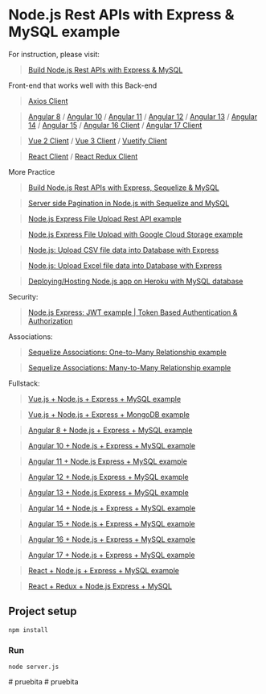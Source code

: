 # Node.js Rest APIs with Express & MySQL example

For instruction, please visit:
> [Build Node.js Rest APIs with Express & MySQL](https://www.bezkoder.com/node-js-rest-api-express-mysql/)

Front-end that works well with this Back-end
> [Axios Client](https://www.bezkoder.com/axios-request/)

> [Angular 8](https://www.bezkoder.com/angular-crud-app/) / [Angular 10](https://www.bezkoder.com/angular-10-crud-app/) / [Angular 11](https://www.bezkoder.com/angular-11-crud-app/) / [Angular 12](https://www.bezkoder.com/angular-12-crud-app/) / [Angular 13](https://www.bezkoder.com/angular-13-crud-example/) / [Angular 14](https://www.bezkoder.com/angular-14-crud-example/) / [Angular 15](https://www.bezkoder.com/angular-15-crud-example/) / [Angular 16 Client](https://www.bezkoder.com/angular-16-crud-example/) / [Angular 17 Client](https://www.bezkoder.com/angular-17-crud-example/)

> [Vue 2 Client](https://www.bezkoder.com/vue-js-crud-app/) / [Vue 3 Client](https://www.bezkoder.com/vue-3-crud/) / [Vuetify Client](https://www.bezkoder.com/vuetify-data-table-example/)

> [React Client](https://www.bezkoder.com/react-crud-web-api/) / [React Redux Client](https://www.bezkoder.com/react-redux-crud-example/)

More Practice
> [Build Node.js Rest APIs with Express, Sequelize & MySQL](https://www.bezkoder.com/node-js-express-sequelize-mysql/)

> [Server side Pagination in Node.js with Sequelize and MySQL](https://www.bezkoder.com/node-js-sequelize-pagination-mysql/)

> [Node.js Express File Upload Rest API example](https://www.bezkoder.com/node-js-express-file-upload/)

> [Node.js Express File Upload with Google Cloud Storage example](https://www.bezkoder.com/google-cloud-storage-nodejs-upload-file/)

> [Node.js: Upload CSV file data into Database with Express](https://www.bezkoder.com/node-js-upload-csv-file-database/)

> [Node.js: Upload Excel file data into Database with Express](https://www.bezkoder.com/node-js-upload-excel-file-database/)

> [Deploying/Hosting Node.js app on Heroku with MySQL database](https://www.bezkoder.com/deploy-node-js-app-heroku-cleardb-mysql/)

Security:
> [Node.js Express: JWT example | Token Based Authentication & Authorization](https://www.bezkoder.com/node-js-jwt-authentication-mysql/)

Associations:
> [Sequelize Associations: One-to-Many Relationship example](https://www.bezkoder.com/sequelize-associate-one-to-many/)

> [Sequelize Associations: Many-to-Many Relationship example](https://www.bezkoder.com/sequelize-associate-many-to-many/)

Fullstack:
> [Vue.js + Node.js + Express + MySQL example](https://www.bezkoder.com/vue-js-node-js-express-mysql-crud-example/)

> [Vue.js + Node.js + Express + MongoDB example](https://www.bezkoder.com/vue-node-express-mongodb-mevn-crud/)

> [Angular 8 + Node.js + Express + MySQL example](https://www.bezkoder.com/angular-node-express-mysql/)

> [Angular 10 + Node.js + Express + MySQL example](https://www.bezkoder.com/angular-10-node-js-express-mysql/)

> [Angular 11 + Node.js Express + MySQL example](https://www.bezkoder.com/angular-11-node-js-express-mysql/)

> [Angular 12 + Node.js Express + MySQL example](https://www.bezkoder.com/angular-12-node-js-express-mysql/)

> [Angular 13 + Node.js Express + MySQL example](https://www.bezkoder.com/angular-13-node-js-express-mysql/)

> [Angular 14 + Node.js + Express + MySQL example](https://www.bezkoder.com/angular-14-node-js-express-mysql/)

> [Angular 15 + Node.js + Express + MySQL example](https://www.bezkoder.com/angular-15-node-js-express-mysql/)

> [Angular 16 + Node.js + Express + MySQL example](https://www.bezkoder.com/angular-16-node-js-express-mysql/)

> [Angular 17 + Node.js + Express + MySQL example](https://www.bezkoder.com/angular-17-node-js-express-mysql/)

> [React + Node.js + Express + MySQL example](https://www.bezkoder.com/react-node-express-mysql/)

> [React + Redux + Node.js Express + MySQL](https://www.bezkoder.com/react-redux-mysql-crud/)

## Project setup
```
npm install
```

### Run
```
node server.js
```
#   p r u e b i t a  
 #   p r u e b i t a  
 